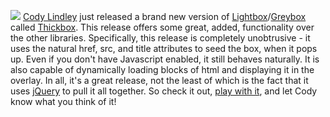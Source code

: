 [![](http://jquery.com/images/thickbox.jpg)](http://codylindley.com/Javascript/257/thickbox-one-box-to-rule-them-all)
[Cody Lindley](http://codylindley.com/) just released a brand new
version of
[Lightbox](http://www.huddletogether.com/projects/lightbox/)/[Greybox](http://amix.dk/projects/?page_id=5)
called
[Thickbox](http://codylindley.com/Javascript/257/thickbox-one-box-to-rule-them-all).
This release offers some great, added, functionality over the other
libraries. Specifically, this release is completely unobtrusive - it
uses the natural href, src, and title attributes to seed the box, when
it pops up. Even if you don't have Javascript enabled, it still behaves
naturally. It is also capable of dynamically loading blocks of html and
displaying it in the overlay. In all, it's a great release, not the
least of which is the fact that it uses [jQuery](http://jquery.com/) to
pull it all together. So check it out, [play with
it](http://jquery.com/demo/thickbox/), and let Cody know what you think
of it!
